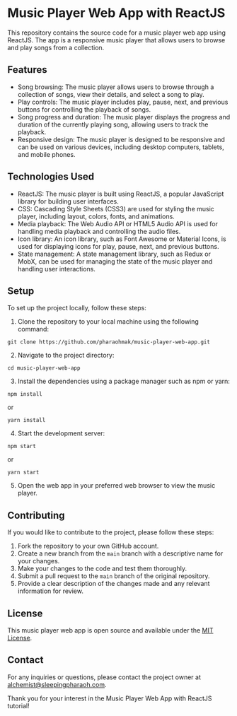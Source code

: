 # Music Player Web App with ReactJS

This repository contains the source code for a music player web app using ReactJS. The app is a responsive music player that allows users to browse and play songs from a collection.

## Features

- Song browsing: The music player allows users to browse through a collection of songs, view their details, and select a song to play.
- Play controls: The music player includes play, pause, next, and previous buttons for controlling the playback of songs.
- Song progress and duration: The music player displays the progress and duration of the currently playing song, allowing users to track the playback.
- Responsive design: The music player is designed to be responsive and can be used on various devices, including desktop computers, tablets, and mobile phones.

## Technologies Used

- ReactJS: The music player is built using ReactJS, a popular JavaScript library for building user interfaces.
- CSS: Cascading Style Sheets (CSS3) are used for styling the music player, including layout, colors, fonts, and animations.
- Media playback: The Web Audio API or HTML5 Audio API is used for handling media playback and controlling the audio files.
- Icon library: An icon library, such as Font Awesome or Material Icons, is used for displaying icons for play, pause, next, and previous buttons.
- State management: A state management library, such as Redux or MobX, can be used for managing the state of the music player and handling user interactions.

## Setup

To set up the project locally, follow these steps:

1. Clone the repository to your local machine using the following command:
```
git clone https://github.com/pharaohmak/music-player-web-app.git
```
2. Navigate to the project directory:
```
cd music-player-web-app
```
3. Install the dependencies using a package manager such as npm or yarn:
```
npm install
```
or
```
yarn install
```
4. Start the development server:
```
npm start
```
or
```
yarn start
```
5. Open the web app in your preferred web browser to view the music player.

## Contributing

If you would like to contribute to the project, please follow these steps:

1. Fork the repository to your own GitHub account.
2. Create a new branch from the `main` branch with a descriptive name for your changes.
3. Make your changes to the code and test them thoroughly.
4. Submit a pull request to the `main` branch of the original repository.
5. Provide a clear description of the changes made and any relevant information for review.

## License

This music player web app is open source and available under the [MIT License](LICENSE).

## Contact

For any inquiries or questions, please contact the project owner at [alchemist@sleepingpharaoh.com](mailto:alchemist@sleepingpharaoh.com).

Thank you for your interest in the Music Player Web App with ReactJS tutorial!
